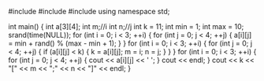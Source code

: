 #include <iostream>
#include <ctime> 
#include <cstdlib>
using namespace std;

int main()
{
	int a[3][4];
	int m;//i
	int n;//j
	int k = 11;
	int min = 1;
	int max = 10;
	srand(time(NULL));
	for (int i = 0; i < 3; ++i) {
		for (int j = 0; j < 4; ++j) {
			a[i][j] = min + rand() % (max - min + 1);
		}
	}
	for (int i = 0; i < 3; ++i) {
		for (int j = 0; j < 4; ++j) {
			if (a[i][j] < k) {
				k = a[i][j];
				m = i;
				n = j;
			}
		}
	}
	for (int i = 0; i < 3; ++i) {
		for (int j = 0; j < 4; ++j) {
			cout << a[i][j] << ' ';
		}
		cout << endl;
	}
	cout << k << "[" << m << ";" << n << "]" << endl;
}
